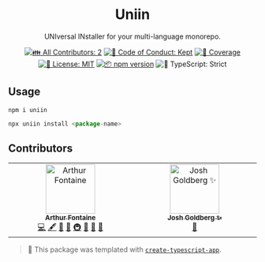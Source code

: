 <h1 align="center">Uniin</h1>

<p align="center">UNIversal INstaller for your multi-language monorepo.</p>

<p align="center">
	<!-- prettier-ignore-start -->
	<!-- ALL-CONTRIBUTORS-BADGE:START - Do not remove or modify this section -->
	<a href="#contributors" target="_blank"><img alt="👪 All Contributors: 2" src="https://img.shields.io/badge/%F0%9F%91%AA_all_contributors-2-21bb42.svg" /></a>
<!-- ALL-CONTRIBUTORS-BADGE:END -->
	<!-- prettier-ignore-end -->
	<a href="https://github.com/arthur-fontaine/uniin/blob/main/.github/CODE_OF_CONDUCT.md" target="_blank"><img alt="🤝 Code of Conduct: Kept" src="https://img.shields.io/badge/%F0%9F%A4%9D_code_of_conduct-kept-21bb42" /></a>
	<a href="https://codecov.io/gh/arthur-fontaine/uniin" target="_blank"><img alt="🧪 Coverage" src="https://img.shields.io/codecov/c/github/arthur-fontaine/uniin?label=%F0%9F%A7%AA%20coverage" /></a>
	<a href="https://github.com/arthur-fontaine/uniin/blob/main/LICENSE.md" target="_blank"><img alt="📝 License: MIT" src="https://img.shields.io/badge/%F0%9F%93%9D_license-MIT-21bb42.svg"></a>
	<a href="http://npmjs.com/package/uniin"><img alt="📦 npm version" src="https://img.shields.io/npm/v/uniin?color=21bb42&label=%F0%9F%93%A6%20npm" /></a>
	<img alt="💪 TypeScript: Strict" src="https://img.shields.io/badge/%F0%9F%92%AA_typescript-strict-21bb42.svg" />
</p>

## Usage

```shell
npm i uniin
```

```ts
npx uniin install <package-name>
```

## Contributors

<!-- spellchecker: disable -->
<!-- ALL-CONTRIBUTORS-LIST:START - Do not remove or modify this section -->
<!-- prettier-ignore-start -->
<!-- markdownlint-disable -->
<table>
  <tbody>
    <tr>
      <td align="center" valign="top" width="14.28%"><a href="https://arthurfontaine.fr/"><img src="https://avatars.githubusercontent.com/u/57626613?v=4?s=100" width="100px;" alt="Arthur Fontaine"/><br /><sub><b>Arthur Fontaine</b></sub></a><br /><a href="https://github.com/arthur-fontaine/uniin/commits?author=arthur-fontaine" title="Code">💻</a> <a href="#content-arthur-fontaine" title="Content">🖋</a> <a href="https://github.com/arthur-fontaine/uniin/commits?author=arthur-fontaine" title="Documentation">📖</a> <a href="#ideas-arthur-fontaine" title="Ideas, Planning, & Feedback">🤔</a> <a href="#infra-arthur-fontaine" title="Infrastructure (Hosting, Build-Tools, etc)">🚇</a> <a href="#maintenance-arthur-fontaine" title="Maintenance">🚧</a> <a href="#projectManagement-arthur-fontaine" title="Project Management">📆</a> <a href="#tool-arthur-fontaine" title="Tools">🔧</a></td>
      <td align="center" valign="top" width="14.28%"><a href="http://www.joshuakgoldberg.com/"><img src="https://avatars.githubusercontent.com/u/3335181?v=4?s=100" width="100px;" alt="Josh Goldberg ✨"/><br /><sub><b>Josh Goldberg ✨</b></sub></a><br /><a href="#tool-JoshuaKGoldberg" title="Tools">🔧</a></td>
    </tr>
  </tbody>
</table>

<!-- markdownlint-restore -->
<!-- prettier-ignore-end -->

<!-- ALL-CONTRIBUTORS-LIST:END -->
<!-- spellchecker: enable -->

<!-- You can remove this notice if you don't want it 🙂 no worries! -->

> 💙 This package was templated with [`create-typescript-app`](https://github.com/JoshuaKGoldberg/create-typescript-app).
